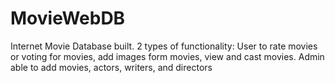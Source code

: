 # MovieWebDB
Internet Movie Database built. 2 types of functionality:
User to rate movies or voting for movies, add images form movies, view and cast movies.
Admin able to add movies, actors, writers, and directors
